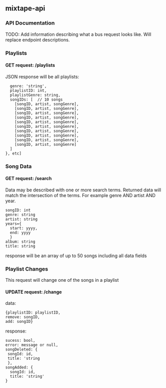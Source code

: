 ## mixtape-api

### API Documentation

TODO:  Add information describing what a bus request looks like.  Will replace endpoint descriptions.

### Playlists

#### GET request: /playlists

JSON response will be all playlists:

```playlists:[{
  genre: 'string',
  playlistID: int,
  playlistGenre: string,
  songIDs: [  // 10 songs
    [songID, artist, songGenre],
    [songID, artist, songGenre],
    [songID, artist, songGenre],
    [songID, artist, songGenre],
    [songID, artist, songGenre],
    [songID, artist, songGenre],
    [songID, artist, songGenre],
    [songID, artist, songGenre],
    [songID, artist, songGenre],
    [songID, artist, songGenre]
  ]	
}, etc]
```
### Song Data

#### GET request: /search
Data may be described with one or more search terms.  Returned data will match the intersection of the terms.  For example genre AND artist AND year.
```
songID: int
genre: string
artist: string
years={
  start: yyyy,
  end: yyyy
  }
album: string
title: string
```
response will be an array of up to 50 songs including all data fields

### Playlist Changes

This request will change one of the songs in a playlist

#### UPDATE request: /change

data: 
```
{playlistID: playlistID,
remove: songID,
add: songID}
```

response:

```{
sucess: bool,
error: message or null,
songDeleted: {
 songId: id,
 title: 'string
 },
songAdded: {
  songId: id,
  title: 'string'
}
```





